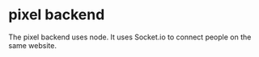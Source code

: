 # pixel backend

The pixel backend uses node. It uses Socket.io to connect people on the same website.